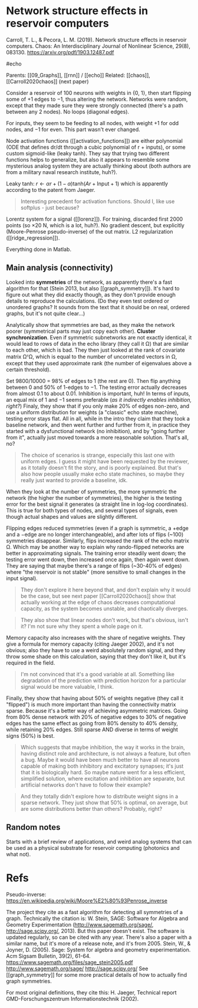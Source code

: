 # Network structure effects in reservoir computers

Carroll, T. L., & Pecora, L. M. (2019). Network structure effects in reservoir computers. Chaos: An Interdisciplinary Journal of Nonlinear Science, 29(8), 083130.
https://arxiv.org/pdf/1903.12487.pdf

#echo

Parents: [[09_Graphs]], [[rnn]] / [[echo]]
Related: [[chaos]], [[Carroll2020chaos]] (next paper)

Consider a reservoir of 100 neurons with weights in {0, 1}, then start flipping some of +1 edges to −1, thus altering the network. Networks were random, except that they made sure they were strongly connected (there's a path between any 2 nodes). No loops (diagonal edges).

For inputs, they seem to be feeding to all nodes, with weight +1 for odd nodes, and −1 for even. This part wasn't ever changed.

Node activation functions ([[activation_functions]]) are either polynomial (ODE that defines dr/dt through a cubic polynomial of r + inputs), or some custom sigmoid-like (leaky tanh). They say that trying two different functions helps to generalize, but also it appears to resemble some mysterious analog system they are actually thinking about (both authors are from a military naval research institute, huh?).

Leaky tanh:
$r ← αr + (1-α)\text{tanh}(Ar + \text{Input} +1)$
which is apparently according to the patent from Jaeger.

> Interesting precedent for activation functions. Should I, like use softplus - just because?

Lorentz system for a signal ([[lorenz]]). For training, discarded first 2000 points (so ×20 N, which is a lot, huh?). No gradient descent, but explicitly (Moore-Penrose pseudo-inverse) of the out matrix. L2 regularization ([[ridge_regression]]).

Everything done in Matlab.

## Main analysis (connectivity)

Looked into **symmetries** of the network, as apparently there's a fast algorithm for that (Stein 2013, but also [[graph_symmetry]]). It's hard to figure out what they did exactly though, as they don't provide enough details to reproduce the calculations. (Do they even test ordered or unordered graphs? It sounds from the text that it should be on real, ordered graphs, but it's not quite clear...)

Analytically show that symmetries are bad, as they make the network poorer (symmetrical parts may just copy each other). **Cluster synchronization**. Even if symmetric subnetworks are not exactly identical, it would lead to rows of data in the echo library (they call it Ω) that are similar to each other, which is bad. They then just looked at the rank of covariate matrix ΩᵀΩ, which is equal to the number of uncorrelated vectors in Ω, except that they used approximate rank (the number of eigenvalues above a certain threshold).

Set 9800/10000 = 98% of edges to 1 (the rest are 0). Then flip anything between 0 and 50% of 1-edges to −1. The testing error actually decreases from almost 0.1 to about 0.01. Inhibition is important, huh! In terms of inputs, an equal mix of 1 and −1 seems preferable (_as it indirectly enables inhibition, right?_) Finaly, they show that if you only make 20% of edges non-zero, and use a uniform distribution for weights (a "classic" echo state machine), testing error stays flat. All in all, while in the intro they claim that they took a baseline network, and then went further and further from it, in practice they started with a dysfunctional network (no inhibition), and by "going further from it", actually just moved towards a more reasonable solution. That's all, no?

> The choice of scenarios is strange, especially this last one with uniform edges. I guess it might have been  requested by the reviewer, as it totally doesn't fit the story, and is poorly explained. But that's also how people usually make echo state machines, so maybe they really just wanted to provide a baseline, idk.

When they look at the number of symmetries, the more symmetric the network (the higher the number of symmetries), the higher is the testing error for the best signal it generates (a straight line in log-log coordinates). This is true for both types of nodes, and several types of signals, even though actual shapes and values are slightly different.

Flipping edges reduced symmetries (even if a graph is symmetric, a +edge and a −edge are no longer interchangeable), and after lots of flips (~100) symmetries disappear. Similarly, flips increased the rank of the echo matrix Ω. Which may be another way to explain why rando-flipped networks are better in approximating signals. The training error steadily went down; the testing error went down, then increased once again, then again went down. They are saying that maybe there's a range of flips (~30-40% of edges) where "the reservoir is not stable" (more sensitive to small changes in the input signal).

> They don't explore it here beyond that, and don't explain why it would be the case, but see next paper [[Carroll2020chaos]] show that actually working at the edge of chaos decreases computational capacity, as the system becomes unstable, and chaotically diverges.

> They also show that linear nodes don't work, but that's obvious, isn't it? I'm not sure why they spent a whole page on it.

Memory capacity also increases with the share of negative weights. They give a formula for memory capacity (citing Jaeger 2002), and it's not obvious; also they have to use a weird absolutely random signal, and they throw some shade on this calculation, saying that they don't like it, but it's required in the field.

> I'm not convinced that it's a good variable at all. Something like degradation of the prediction with prediction horizon for a particular signal would be more valuable, I think.

Finally, they show that having about 50% of weights negative (they call it "flipped") is much more important than having the connectivity matrix sparse. Because it's a better way of achieving asymmetric matrices. Going from 80% dense network with 20% of negative edges to 30% of negative edges has the same effect as going from 80% density to 40% density, while retaining 20% edges. Still sparse AND diverse in terms of weight signs (50%) is best.

> Which suggests that maybe inhibition, the way it works in the brain, having distinct role and architecture, is not always a feature, but often a bug. Maybe it would have been much better to have all neurons capable of making both inhibitory and excitatory synapses; it's just that it is biologically hard. So maybe nature went for a less efficient, simplified solution, where excitation and inhibition are separate, but artificial networks don't have to follow their example?

> And they totally didn't explore how to distribute weight signs in a sparse network. They just show that 50% is optimal, on average, but are some distributions better than others? Probably, right?

## Random notes

Starts with a brief review of applications, and weird analog systems that can be used as a physical substrate for reservoir computing (photonics and what not).

# Refs

Pseudo-inverse:
https://en.wikipedia.org/wiki/Moore%E2%80%93Penrose_inverse

The project they cite as a fast algorithm for detecting all symmetries of a graph.
Technically the citation is:
W. Stein, SAGE: Software for Algebra and Geometry Experimentation (http://www.sagemath.org/sage/,
http://sage.scipy.org/, 2013).
But this paper doesn't exist. The software is updated regularly, so can be cited with any year. There's also a paper with a similar name, but it's more of a release note, and it's from 2005.
Stein, W., & Joyner, D. (2005). Sage: System for algebra and geometry experimentation. Acm Sigsam Bulletin, 39(2), 61-64.
https://www.sagemath.org/files/sage_stein2005.pdf
http://www.sagemath.org/sage/
http://sage.scipy.org/
See [[graph_symmetry]] for some more practical details of how to actually find graph symmetries.

For most original definitions, they cite this:
H. Jaeger, Technical report GMD-Forschungszentrum Informationstechnik (2002).
